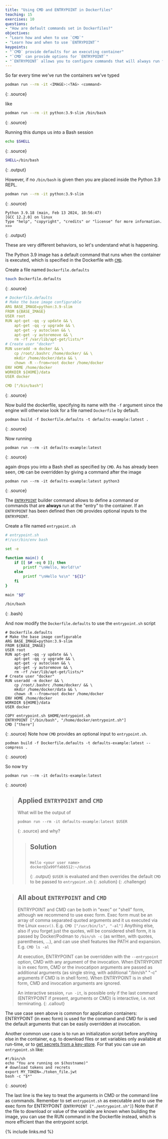 ```yaml
---
title: "Using CMD and ENTRYPOINT in Dockerfiles"
teaching: 15
exercises: 10
questions:
- "How are default commands set in Dockerfiles?"
objectives:
- "Learn how and when to use `CMD`"
- "Learn how and when to use `ENTRYPOINT`"
keypoints:
- "`CMD` provide defaults for an executing container"
- "`CMD` can provide options for `ENTRYPOINT`"
- "`ENTRYPOINT` allows you to configure commands that will always run for an executing container"
---
```


So far every time we've run the containers we've typed

~~~bash
podman run --rm -it <IMAGE>:<TAG> <command>
~~~
{: .source}

like

~~~bash
podman run --rm -it python:3.9-slim /bin/bash
~~~
{: .source}

Running this dumps us into a Bash session

~~~bash
echo $SHELL
~~~
{: .source}

~~~bash
SHELL=/bin/bash
~~~
{: .output}

However, if no `/bin/bash` is given then you are placed inside the Python 3.9 REPL.

~~~bash
podman run --rm -it python:3.9-slim
~~~
{: .source}

~~~
Python 3.9.18 (main, Feb 13 2024, 10:56:47)
[GCC 12.2.0] on linux
Type "help", "copyright", "credits" or "license" for more information.
>>>
~~~
{: .output}

These are very different behaviors, so let's understand what is happening.

The Python 3.9 image has a default command that runs when the container is executed,
which is specified in the Dockerfile with [`CMD`][docker-docs-CMD].

Create a file named `Dockerfile.defaults`

~~~bash
touch Dockerfile.defaults
~~~
{: .source}

~~~yaml
# Dockerfile.defaults
# Make the base image configurable
ARG BASE_IMAGE=python:3.9-slim
FROM ${BASE_IMAGE}
USER root
RUN apt-get -qq -y update && \
    apt-get -qq -y upgrade && \
    apt-get -y autoclean && \
    apt-get -y autoremove && \
    rm -rf /var/lib/apt-get/lists/*
# Create user "docker"
RUN useradd -m docker && \
    cp /root/.bashrc /home/docker/ && \
    mkdir /home/docker/data && \
    chown -R --from=root docker /home/docker
ENV HOME /home/docker
WORKDIR ${HOME}/data
USER docker

CMD ["/bin/bash"]
~~~
{: .source}

Now build the dockerfile, specifying its name with the `-f` argument since the engine will otherwise look for a file named `Dockerfile` by default.

~~~
podman build -f Dockerfile.defaults -t defaults-example:latest .
~~~
{: .source}

Now running

~~~
podman run --rm -it defaults-example:latest
~~~
{: .source}

again drops you into a Bash shell as specified by `CMD`.
As has already been seen, `CMD` can be overridden by giving a command after the image

~~~
podman run --rm -it defaults-example:latest python3
~~~
{: .source}

The [`ENTRYPOINT`][docker-docs-ENTRYPOINT] builder command allows to define a command or
commands that are **always** run at the "entry" to the container.
If an `ENTRYPOINT` has been defined then `CMD` provides optional inputs to the `ENTRYPOINT`.

Create a file named `entrypoint.sh`
~~~bash
# entrypoint.sh
#!/usr/bin/env bash

set -e

function main() {
    if [[ $# -eq 0 ]]; then
        printf "\nHello, World!\n"
    else
        printf "\nHello %s\n" "${1}"
    fi
}

main "$@"

/bin/bash
~~~
{: .bash}

And now modify the `Dockerfile.defaults` to use the `entrypoint.sh` script
~~~
# Dockerfile.defaults
# Make the base image configurable
ARG BASE_IMAGE=python:3.9-slim
FROM ${BASE_IMAGE}
USER root
RUN apt-get -qq -y update && \
    apt-get -qq -y upgrade && \
    apt-get -y autoclean && \
    apt-get -y autoremove && \
    rm -rf /var/lib/apt-get/lists/*
# Create user "docker"
RUN useradd -m docker && \
    cp /root/.bashrc /home/docker/ && \
    mkdir /home/docker/data && \
    chown -R --from=root docker /home/docker
ENV HOME /home/docker
WORKDIR ${HOME}/data
USER docker

COPY entrypoint.sh $HOME/entrypoint.sh
ENTRYPOINT ["/bin/bash", "/home/docker/entrypoint.sh"]
CMD ["there"]
~~~
{: .source}
Note how `CMD` provides an optional input to `entrypoint.sh`.

~~~
podman build -f Dockerfile.defaults -t defaults-example:latest --compress .
~~~
{: .source}

So now try
~~~
podman run --rm -it defaults-example:latest
~~~
{: .source}

> ## Applied `ENTRYPOINT` and `CMD`
>
> What will be the output of
>~~~
>podman run --rm -it defaults-example:latest $USER
>~~~
>{: .source}
> and why?
>
> > ## Solution
> >
> >~~~
> >
> >Hello <your user name>
> >docker@2a99ffabb512:~/data$
> >~~~
> >{: .output}
> `$USER` is evaluated and then overrides the default `CMD` to be passed to `entrypoint.sh`
> {: .solution}
{: .challenge}

> ## All about `ENTRYPOINT` and `CMD`
>
> ENTRYPOINT and CMD can be both in "exec" or "shell" form, although we recommend to use exec form.
> Exec form must be an array of comma separated quoted arguments and it us executed via the Linux `execv()`. E.g. `CMD ["/usr/bin/ls", "-al"]`
> Anything else, also if you forget just the quotes, will be considered shell form, it is passed by Docker/Podman to `/bin/sh -c`
> (as written, with quotes, parentheses, ...), and can use shell features like PATH and expansion. E.g. `CMD ls -al`
>
> At execution, ENTRYPOINT can be overridden with the `--entrypoint` option, CMD with any argument of the invocation.
> When ENTRYPOINT is in exec form, CMD or the invocatipon arguments are passed as additional arguments (as single string,
> with additional "/bin/sh" "-c" arguments if CMD is in shell form).
> When ENTRYPOINT is in shell form, CMD and invocation arguments are ignored.
>
> An interactive session, `run -it`, is possible only if the last command (ENTRYPOINT if present, arguments or CMD) is interactive, i.e. not terminating.
{: .callout}

The use case seen above is common for application containers: ENTRYPOINT (in exec form) is used
for the command and CMD for is ued the default arguments that can be easily overridden at invocation.

Another common use case is to
run an initialization script before anything else in the container, e.g. to download files or set variables only available at run-time, or to
[get secrets from a key-store](https://aws.amazon.com/blogs/opensource/demystifying-entrypoint-cmd-docker/).
For that you can use an `entrypoint.sh` like:

~~~
#!/bin/sh
echo "You are running on $(hostname)"
# download tokens and recrets
export MY_TOKEN=./token_file.jwt
bash -c "$*"
~~~
{: .source}

The last line is the key to treat the arguments in CMD or the command line as commands.
Remember to set `entrypoint.sh` as executable and to use the exec form for ENTRYPOINT (`ENTRYPOINT ["./entrypoint.sh"]`)
Note that if the file to download or value of the variable are known when building the image, you can use the RUN command in the Dockerfile
instead, which is more efficient than the entrypoint script.


[docker-docs-CMD]: https://docs.docker.com/engine/reference/builder/#cmd
[docker-docs-ENTRYPOINT]: https://docs.docker.com/engine/reference/builder/#entrypoint

{% include links.md %}
